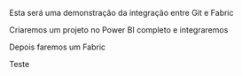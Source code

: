 Esta será uma demonstração da integração entre Git e Fabric

Criaremos um projeto no Power BI completo e integraremos

Depois faremos um Fabric

Teste
